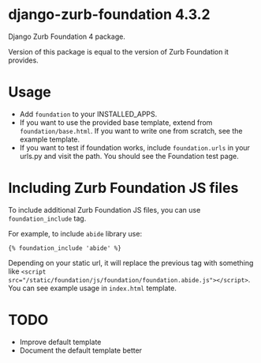 django-zurb-foundation 4.3.2
============================

Django Zurb Foundation 4 package.

Version of this package is equal to the version of Zurb Foundation it provides.

Usage
=====

- Add `foundation` to your INSTALLED_APPS.
- If you want to use the provided base template, extend from `foundation/base.html`. If you want to write one from scratch, see the example template.
- If you want to test if foundation works, include `foundation.urls` in your urls.py and visit the path. You should see the Foundation test page.

Including Zurb Foundation JS files
==================================

To include additional Zurb Foundation JS files, you can use `foundation_include` tag. 

For example, to include `abide` library use:

    {% foundation_include 'abide' %}

Depending on your static url, it will replace the previous tag with something like `<script src="/static/foundation/js/foundation/foundation.abide.js"></script>`.
You can see example usage in `index.html` template.

TODO
====

- Improve default template
- Document the default template better
